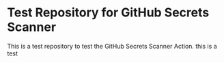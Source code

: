 # Test Repository for GitHub Secrets Scanner

This is a test repository to test the GitHub Secrets Scanner Action.
this is a test

